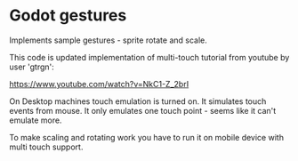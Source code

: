 # Godot gestures

Implements sample gestures - sprite rotate and scale.

This code is updated implementation of multi-touch tutorial from youtube by user 'gtrgn':

https://www.youtube.com/watch?v=NkC1-Z_2brI

On Desktop machines touch emulation is turned on. It simulates touch events from mouse.
It only emulates one touch point - seems like it can't emulate more. 

To make scaling and rotating work you have to run it on mobile device with multi touch support.
